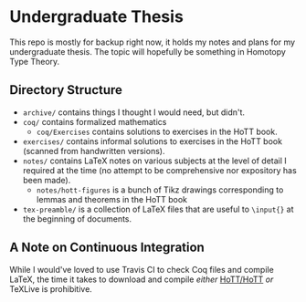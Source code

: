 # Undergraduate Thesis

<!-- [![Build Status](https://travis-ci.org/siddharthist/reed-thesis.svg?branch=master)](https://travis-ci.org/siddharthist/reed-thesis) -->

This repo is mostly for backup right now, it holds my notes and plans for my undergraduate thesis. The topic will hopefully be something in Homotopy Type Theory.

## Directory Structure

 - `archive/` contains things I thought I would need, but didn't.
 - `coq/` contains formalized mathematics
    * `coq/Exercises` contains solutions to exercises in the HoTT book.
 - `exercises/` contains informal solutions to exercises in the HoTT book (scanned from handwritten versions).
 - `notes/` contains LaTeX notes on various subjects at the level of detail I required at the time (no attempt to be comprehensive nor expository has been made).
    * `notes/hott-figures` is a bunch of Tikz drawings corresponding to lemmas and theorems in the HoTT book
 - `tex-preamble/` is a collection of LaTeX files that are useful to `\input{}` at the beginning of documents.

## A Note on Continuous Integration

While I would've loved to use Travis CI to check Coq files and compile LaTeX, the time it takes to download and compile _either_ [HoTT/HoTT](https://github.com/HoTT/HoTT) _or_ TeXLive is prohibitive.

